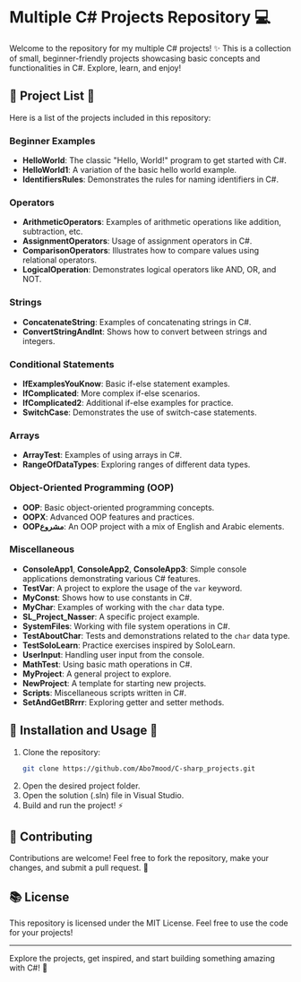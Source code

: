 # Multiple C# Projects Repository 💻
Welcome to the repository for my multiple C# projects! ✨ This is a collection of small, beginner-friendly projects showcasing basic concepts and functionalities in C#. Explore, learn, and enjoy!

## 🌟 Project List 🌟
Here is a list of the projects included in this repository:

### Beginner Examples
- **HelloWorld**: The classic "Hello, World!" program to get started with C#.
- **HelloWorld1**: A variation of the basic hello world example.
- **IdentifiersRules**: Demonstrates the rules for naming identifiers in C#.

### Operators
- **ArithmeticOperators**: Examples of arithmetic operations like addition, subtraction, etc.
- **AssignmentOperators**: Usage of assignment operators in C#.
- **ComparisonOperators**: Illustrates how to compare values using relational operators.
- **LogicalOperation**: Demonstrates logical operators like AND, OR, and NOT.

### Strings
- **ConcatenateString**: Examples of concatenating strings in C#.
- **ConvertStringAndInt**: Shows how to convert between strings and integers.

### Conditional Statements
- **IfExamplesYouKnow**: Basic if-else statement examples.
- **IfComplicated**: More complex if-else scenarios.
- **IfComplicated2**: Additional if-else examples for practice.
- **SwitchCase**: Demonstrates the use of switch-case statements.

### Arrays
- **ArrayTest**: Examples of using arrays in C#.
- **RangeOfDataTypes**: Exploring ranges of different data types.

### Object-Oriented Programming (OOP)
- **OOP**: Basic object-oriented programming concepts.
- **OOPX**: Advanced OOP features and practices.
- **OOPمشروع**: An OOP project with a mix of English and Arabic elements.

### Miscellaneous
- **ConsoleApp1**, **ConsoleApp2**, **ConsoleApp3**: Simple console applications demonstrating various C# features.
- **TestVar**: A project to explore the usage of the `var` keyword.
- **MyConst**: Shows how to use constants in C#.
- **MyChar**: Examples of working with the `char` data type.
- **SL_Project_Nasser**: A specific project example.
- **SystemFiles**: Working with file system operations in C#.
- **TestAboutChar**: Tests and demonstrations related to the `char` data type.
- **TestSoloLearn**: Practice exercises inspired by SoloLearn.
- **UserInput**: Handling user input from the console.
- **MathTest**: Using basic math operations in C#.
- **MyProject**: A general project to explore.
- **NewProject**: A template for starting new projects.
- **Scripts**: Miscellaneous scripts written in C#.
- **SetAndGetBRrrr**: Exploring getter and setter methods.

## 🚜 Installation and Usage 🎤
1. Clone the repository:
   ```bash
   git clone https://github.com/Abo7mood/C-sharp_projects.git
   ```
2. Open the desired project folder.
3. Open the solution (.sln) file in Visual Studio.
4. Build and run the project! ⚡

## 🚪 Contributing
Contributions are welcome! Feel free to fork the repository, make your changes, and submit a pull request. 🚀

## 📚 License
This repository is licensed under the MIT License. Feel free to use the code for your projects!

---

Explore the projects, get inspired, and start building something amazing with C#! 🎉

